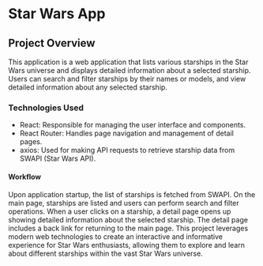 # Star Wars App

## Project Overview

This application is a web application that lists various starships in the Star Wars universe and displays detailed information about a selected starship. Users can search and filter starships by their names or models, and view detailed information about any selected starship.

### Technologies Used

- React: Responsible for managing the user interface and components.
- React Router: Handles page navigation and management of detail pages.
- axios: Used for making API requests to retrieve starship data from SWAPI (Star Wars API).

#### Workflow

Upon application startup, the list of starships is fetched from SWAPI.
On the main page, starships are listed and users can perform search and filter operations.
When a user clicks on a starship, a detail page opens up showing detailed information about the selected starship.
The detail page includes a back link for returning to the main page.
This project leverages modern web technologies to create an interactive and informative experience for Star Wars enthusiasts, allowing them to explore and learn about different starships within the vast Star Wars universe.
